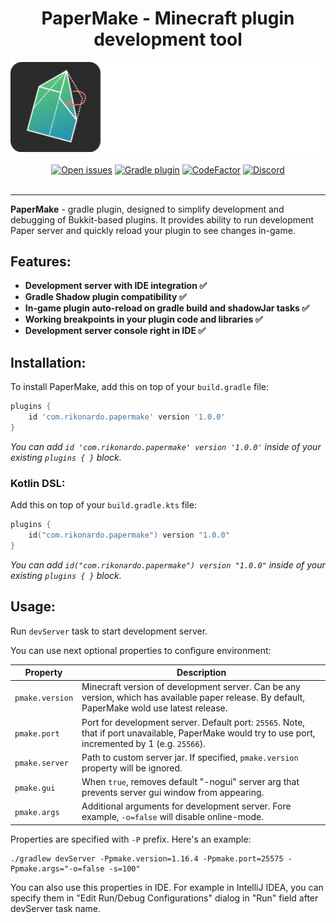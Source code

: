 <div align="center"><h1>PaperMake - Minecraft plugin development tool</h1></div>

<div align="center"><img alt="Logo" src="logo.png"/></div>

<br>

<div align="center">
    <a href="https://github.com/Rikonardo/PaperMake/issues"><img alt="Open issues" src="https://img.shields.io/github/issues-raw/Rikonardo/PaperMake"/></a>
    <a href="https://plugins.gradle.org/plugin/com.rikonardo.papermake"><img alt="Gradle plugin" src="https://img.shields.io/gradle-plugin-portal/v/com.rikonardo.papermake"/></a>
    <a href="https://www.codefactor.io/repository/github/rikonardo/papermake"><img alt="CodeFactor" src="https://www.codefactor.io/repository/github/rikonardo/papermake/badge"/></a>
    <a href="https://discord.gg/zYRTPa3FnQ"><img alt="Discord" src="https://img.shields.io/discord/982967258013896734?color=%237289DA&label=discord&logo=discord&logoColor=%237289DA"></a>
</div>

<br>

<hr>

**PaperMake** - gradle plugin, designed to simplify development and debugging of Bukkit-based plugins. It provides ability to run development Paper server and quickly reload your plugin to see changes in-game.

## Features:
- **Development server with IDE integration ✅**
- **Gradle Shadow plugin compatibility ✅**
- **In-game plugin auto-reload on gradle build and shadowJar tasks ✅**
- **Working breakpoints in your plugin code and libraries ✅**
- **Development server console right in IDE ✅**

## Installation:
To install PaperMake, add this on top of your `build.gradle` file:

```groovy
plugins {
    id 'com.rikonardo.papermake' version '1.0.0'
}
```

*You can add `id 'com.rikonardo.papermake' version '1.0.0'` inside of your existing `plugins { }` block.*

### Kotlin DSL:
Add this on top of your `build.gradle.kts` file:

```kotlin
plugins {
    id("com.rikonardo.papermake") version "1.0.0"
}
```

*You can add `id("com.rikonardo.papermake") version "1.0.0"` inside of your existing `plugins { }` block.*

## Usage:
Run `devServer` task to start development server.

You can use next optional properties to configure environment:

| Property        | Description                                                                                                                                           |
|-----------------|-------------------------------------------------------------------------------------------------------------------------------------------------------|
| `pmake.version` | Minecraft version of development server. Can be any version, which has available paper release. By default, PaperMake wold use latest release.        |
| `pmake.port`    | Port for development server. Default port: `25565`. Note, that if port unavailable, PaperMake would try to use port, incremented by 1 (e.g. `25566`). |
| `pmake.server`  | Path to custom server jar. If specified, `pmake.version` property will be ignored.                                                                    |
| `pmake.gui`     | When `true`, removes default "-nogui" server arg that prevents server gui window from appearing.                                                      |
| `pmake.args`    | Additional arguments for development server. Fore example, `-o=false` will disable online-mode.                                                       |

Properties are specified with `-P` prefix. Here's an example:
```shell
./gradlew devServer -Ppmake.version=1.16.4 -Ppmake.port=25575 -Ppmake.args="-o=false -s=100"
```

You can also use this properties in IDE. For example in IntelliJ IDEA, you can specify them in "Edit Run/Debug Configurations" dialog in "Run" field after devServer task name.
